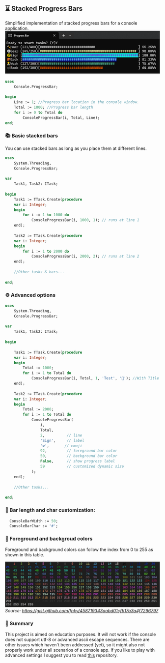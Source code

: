 ## ⌛ Stacked Progress Bars 

Simplified implementation of stacked progress bars for a console application.
![alt text](assets/image.png)

``` pascal
uses
    Console.ProgressBar;

begin
    Line := 1; //Progress bar location in the console window. 
    Total := 1000; //Progress bar length
    for i := 0 to Total do
        ConsoleProgressBar(i, Total, Line);
end;
```

### 📚 Basic stacked bars
You can use stacked bars as long as you place them at different lines.
``` pascal
uses
    System.Threading,
    Console.ProgressBar;

var
    Task1, Task2: ITask;

begin
    Task1 := TTask.Create(procedure 
    var i: Integer;
    begin
        for i := 1 to 1000 do
            ConsoleProgressBar(i, 1000, 1); // runs at line 1
    end);

    Task2 := TTask.Create(procedure 
    var i: Integer;
    begin
        for i := 1 to 2000 do
            ConsoleProgressBar(i, 2000, 2); // runs at line 2
    end);

    //Other tasks & bars...

end;
```
### ⚙ Advanced options

``` pascal
uses
    System.Threading,
    Console.ProgressBar;

var
    Task1, Task2: ITask;

begin

    Task1 := TTask.Create(procedure 
    var i: Integer;
    begin
        Total := 1000;
        for i := 1 to Total do
            ConsoleProgressBar(i, Total, 1, 'Test', '🔨'); //With Title and Emoji
    end);

    Task2 := TTask.Create(procedure 
    var i: Integer;
    begin
        Total := 2000;
        for i := 1 to Total do
            ConsoleProgressBar(
                i,     
                Total, 
                2,          // line
                'Sign',     // label
                '☢',       // emoji
                92,         // foreground bar color
                50,         // background bar color
                False,      // show progress label
                59          // customized dynamic size
            );
    end);

    //Other tasks...

end;
```
### 📏 Bar length and char customization:

``` pascal
  ConsoleBarWidth := 50;
  ConsoleBarChar := '#';
```

### 🎨 Foreground and backgroud colors
Foreground and background colors can follow the index from 0 to 255 as shown in this table. 

![alt text](assets/color-codes.png)
_Source: https://gist.github.com/fnky/458719343aabd01cfb17a3a4f7296797_

### 📌 Summary
This project is aimed on education purposes. It will not work if the console does not support utf-8 or advanced ascii escape sequences. There are other issues which haven't been addressed (yet), so it might also not properly work under all scenarios of a console app. If you like to play with advanced settings I suggest you to read [this](https://gist.github.com/fnky/458719343aabd01cfb17a3a4f7296797) repository.



